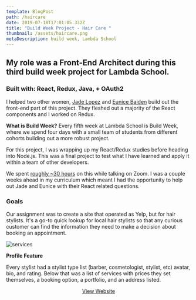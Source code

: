 ```yaml
---
template: BlogPost
path: /haircare
date: 2019-07-18T17:01:05.332Z
title: "Build Week Project - Hair Care "
thumbnail: /assets/haircare.png
metaDescription: build week, Lambda School
---
```

## My role was a Front-End Architect during this third build week project for Lambda School.

### Built with: React, Redux, Java, + OAuth2

I helped two other women, [Jade Lopez](https://github.com/jadeli1720) and [Eunice Baiden](https://github.com/ebisLab) build out the front-end part of this project. They fleshed out a majority of the React components and I worked on Redux.

**What is Build Week?** Every fifth week at Lambda School is Build Week, where we spend four days with a small team of students from different cohorts building out a more robust project.

For this project, I was wrapping up my React/Redux studies before heading into Node.js. This was a final project to test what I have learned and apply it within a team of other developers. 

We spent [roughly ~30 hours](https://wakatime.com/@1a34e01d-6590-4454-8ec0-e308230a4dfe/projects/kwyofzggcq?start=2019-06-01&end=2019-07-31) on this while talking on Zoom. I was a couple weeks ahead in my curriculum which meant I had the opportunity to help out Jade and Eunice with their React related questions. 

### Goals

Our assignment was to create a site that operated as Yelp, but for hair stylists. It's a go-to quick lookup for local hair stylists so that any curious customer can find the information they need to make a decision about booking an appointment. 

![services](/assets/hc2.png "Services")

**Profile Feature**

Every stylist had a stylist type list (barber, cosmetologist, stylist, etc) avatar, bio, and rating. Below that was a list of services with prices they set themselves, a booking option, a portfolio, and an address listed.

<div align="center">
<a href="https://haircare-bw.netlify.app/" class="post-button">View Website</a></div>